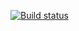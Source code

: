 [![Build status](https://ci.appveyor.com/api/projects/status/den991ercc4qlm3e?svg=true)](https://ci.appveyor.com/project/iojuch/carddelivery)
